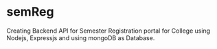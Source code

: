 # semReg

Creating Backend API for Semester Registration portal for College using Nodejs, Expressjs and using mongoDB as Database.
